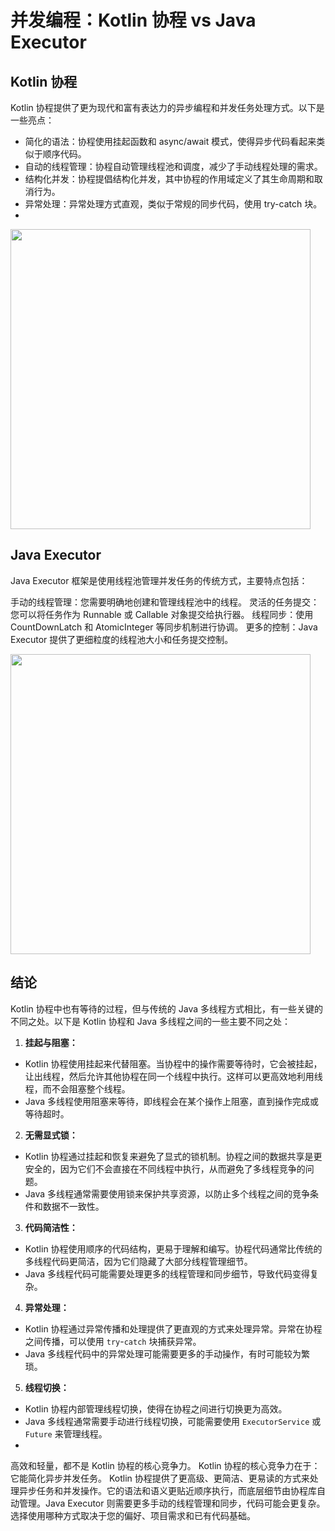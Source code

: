 
# 并发编程：Kotlin 协程 vs Java Executor
## Kotlin 协程
Kotlin 协程提供了更为现代和富有表达力的异步编程和并发任务处理方式。以下是一些亮点：

- 简化的语法：协程使用挂起函数和 async/await 模式，使得异步代码看起来类似于顺序代码。
- 自动的线程管理：协程自动管理线程池和调度，减少了手动线程处理的需求。
- 结构化并发：协程提倡结构化并发，其中协程的作用域定义了其生命周期和取消行为。
- 异常处理：异常处理方式直观，类似于常规的同步代码，使用 try-catch 块。
- 
<img src="screenshots/01.webp?raw=true" height="480">


## Java Executor
Java Executor 框架是使用线程池管理并发任务的传统方式，主要特点包括：

手动的线程管理：您需要明确地创建和管理线程池中的线程。
灵活的任务提交：您可以将任务作为 Runnable 或 Callable 对象提交给执行器。
线程同步：使用 CountDownLatch 和 AtomicInteger 等同步机制进行协调。
更多的控制：Java Executor 提供了更细粒度的线程池大小和任务提交控制。


<img src="screenshots/02.webp?raw=true" height="480">



## 结论

Kotlin 协程中也有等待的过程，但与传统的 Java 多线程方式相比，有一些关键的不同之处。以下是 Kotlin 协程和 Java 多线程之间的一些主要不同之处：

1. **挂起与阻塞：**
- Kotlin 协程使用挂起来代替阻塞。当协程中的操作需要等待时，它会被挂起，让出线程，然后允许其他协程在同一个线程中执行。这样可以更高效地利用线程，而不会阻塞整个线程。
- Java 多线程使用阻塞来等待，即线程会在某个操作上阻塞，直到操作完成或等待超时。

2. **无需显式锁：**
- Kotlin 协程通过挂起和恢复来避免了显式的锁机制。协程之间的数据共享是更安全的，因为它们不会直接在不同线程中执行，从而避免了多线程竞争的问题。
- Java 多线程通常需要使用锁来保护共享资源，以防止多个线程之间的竞争条件和数据不一致性。

3. **代码简洁性：**
- Kotlin 协程使用顺序的代码结构，更易于理解和编写。协程代码通常比传统的多线程代码更简洁，因为它们隐藏了大部分线程管理细节。
- Java 多线程代码可能需要处理更多的线程管理和同步细节，导致代码变得复杂。

4. **异常处理：**
- Kotlin 协程通过异常传播和处理提供了更直观的方式来处理异常。异常在协程之间传播，可以使用 `try`-`catch` 块捕获异常。
- Java 多线程代码中的异常处理可能需要更多的手动操作，有时可能较为繁琐。

5. **线程切换：**
- Kotlin 协程内部管理线程切换，使得在协程之间进行切换更为高效。
- Java 多线程通常需要手动进行线程切换，可能需要使用 `ExecutorService` 或 `Future` 来管理线程。
- 
高效和轻量，都不是 Kotlin 协程的核心竞争力。 Kotlin 协程的核心竞争力在于：它能简化异步并发任务。
Kotlin 协程提供了更高级、更简洁、更易读的方式来处理异步任务和并发操作。它的语法和语义更贴近顺序执行，而底层细节由协程库自动管理。Java Executor 则需要更多手动的线程管理和同步，代码可能会更复杂。选择使用哪种方式取决于您的偏好、项目需求和已有代码基础。












